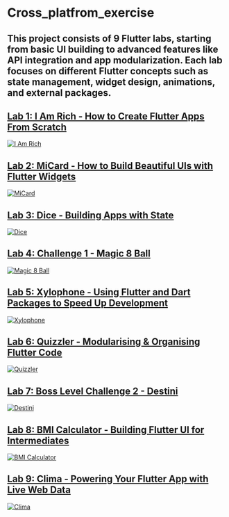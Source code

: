 # Cross_platfrom_exercise
This project consists of 9 Flutter labs, starting from basic UI building to advanced features like API integration and app modularization. Each lab focuses on different Flutter concepts such as state management, widget design, animations, and external packages.
---

## [Lab 1: I Am Rich - How to Create Flutter Apps From Scratch](Lab1_IAmRich/)
[![I Am Rich](https://i.pinimg.com/736x/c3/33/4c/c3334c6833764ce08f660964ccaacd5a.jpg)](Lab1_IAmRich/)

## [Lab 2: MiCard - How to Build Beautiful UIs with Flutter Widgets](Lab2_MiCard/)
[![MiCard](https://i.pinimg.com/736x/65/f9/cc/65f9cccf5cc67baa9ac83447ca836f1c.jpg)](Lab2_MiCard/)

## [Lab 3: Dice - Building Apps with State](Lab3_Dice/)
[![Dice](blob:https://www.pinterest.com/6762da1b-b5dd-4c38-b009-7b23b87ccb69)](Lab3_Dice/)

## [Lab 4: Challenge 1 - Magic 8 Ball](Lab4_Magic8Ball/)
[![Magic 8 Ball](https://i.pinimg.com/736x/f3/e4/b4/f3e4b4e95fd406416babda96dfe52e8c.jpg)](Lab4_Magic8Ball/)

## [Lab 5: Xylophone - Using Flutter and Dart Packages to Speed Up Development](Lab5_Xylophone/)
[![Xylophone](https://i.pinimg.com/736x/75/5e/e6/755ee628ff3c9ae452f70374cac28322.jpg)](Lab5_Xylophone/)

## [Lab 6: Quizzler - Modularising & Organising Flutter Code](Lab6_Quizzler/)
[![Quizzler](https://i.pinimg.com/736x/85/02/b1/8502b1de8dff29510bcf01b3477023d5.jpg)](Lab6_Quizzler/)

## [Lab 7: Boss Level Challenge 2 - Destini](Lab7_Destini/)
[![Destini](https://i.pinimg.com/736x/7a/aa/32/7aaa32eeb8db04e5729678b1b9c35d38.jpg)](Lab7_Destini/)

## [Lab 8: BMI Calculator - Building Flutter UI for Intermediates](Lab8_BMICalculator/)
[![BMI Calculator](https://i.pinimg.com/736x/22/31/3d/22313da7966099b6ce5ca3bc48c1902b.jpg)](Lab8_BMICalculator/)

## [Lab 9: Clima - Powering Your Flutter App with Live Web Data](Lab9_Clima/)
[![Clima](https://i.pinimg.com/736x/ed/f2/7a/edf27ae32f920b57ff7b9605d0d2a438.jpg)](Lab9_Clima/)



